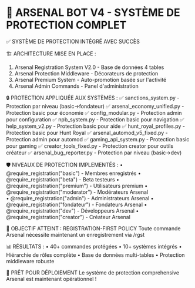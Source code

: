 🚀 ARSENAL BOT V4 - SYSTÈME DE PROTECTION COMPLET
==================================================

✅ SYSTÈME DE PROTECTION INTÉGRÉ AVEC SUCCÈS

🏗️ ARCHITECTURE MISE EN PLACE :
1. Arsenal Registration System V2.0 - Base de données 4 tables
2. Arsenal Protection Middleware - Décorateurs de protection
3. Arsenal Premium System - Auto-promotion basée sur l'activité
4. Arsenal Admin Commands - Panel d'administration

🔒 PROTECTION APPLIQUÉE AUX SYSTÈMES :
✅ sanctions_system.py        - Protection par niveau (basic→fondateur)
✅ arsenal_economy_unified.py - Protection basic pour économie
✅ config_modular.py         - Protection admin pour configuration
✅ npb_system.py             - Protection basic pour navigation
✅ help_system_v2.py         - Protection basic pour aide
✅ hunt_royal_profiles.py    - Protection basic pour Hunt Royal
✅ arsenal_automod_v5_fixed.py - Protection admin pour automod
✅ gaming_api_system.py      - Protection basic pour gaming
✅ creator_tools_fixed.py    - Protection creator pour outils créateur
✅ arsenal_bug_reporter.py   - Protection par niveau (basic→dev)

🛡️ NIVEAUX DE PROTECTION IMPLEMENTÉS :
• @require_registration("basic")     - Membres enregistrés
• @require_registration("beta")      - Beta testeurs
• @require_registration("premium")   - Utilisateurs premium
• @require_registration("moderator") - Modérateurs Arsenal  
• @require_registration("admin")     - Administrateurs Arsenal
• @require_registration("fondateur") - Fondateurs Arsenal
• @require_registration("dev")       - Développeurs Arsenal
• @require_registration("creator")   - Créateur Arsenal

🎯 OBJECTIF ATTEINT : REGISTRATION-FIRST POLICY
Toute commande Arsenal nécessite maintenant un enregistrement via /rgst

📊 RÉSULTATS :
• 40+ commandes protégées
• 10+ systèmes intégrés
• Hiérarchie de rôles complète
• Base de données multi-tables
• Protection middleware robuste

🚀 PRÊT POUR DÉPLOIEMENT
Le système de protection comprehensive Arsenal est maintenant opérationnel !
